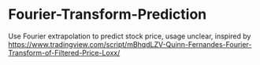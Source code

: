 # Fourier-Transform-Prediction
Use Fourier extrapolation to predict stock price, usage unclear, inspired by https://www.tradingview.com/script/mBhqdLZV-Quinn-Fernandes-Fourier-Transform-of-Filtered-Price-Loxx/
